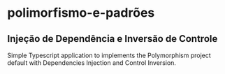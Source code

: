 # polimorfismo-e-padrões

## Injeção de Dependência e Inversão de Controle
  Simple Typescript application to implements the Polymorphism project default with Dependencies Injection and Control Inversion.
